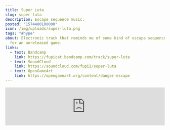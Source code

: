 ```yaml
---
title: Super Luta
slug: super-luta
description: Escape sequence music.
posted: "1574480100000"
icon: /img/uploads/super-luta.png
tags: "#hype"
about: Electronic track that reminds me of some kind of escape sequence. Made
  for an unreleased game.
links:
  - text: Bandcamp
    link: https://fupicat.bandcamp.com/track/super-luta
  - text: SoundCloud
    link: https://soundcloud.com/fupii/super-luta
  - text: OpenGameArt
    link: https://opengameart.org/content/danger-escape
---
```

<iframe style="border: 0; width: 100%; max-width: 700px; margin: auto; height: 120px;" src="https://bandcamp.com/EmbeddedPlayer/track=990409096/size=large/bgcol=333333/linkcol=ffffff/tracklist=false/artwork=small/transparent=true/" seamless><a href="https://fupicat.bandcamp.com/track/super-luta">Super Luta by fupicat</a></iframe>